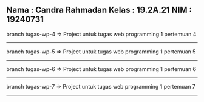Nama : Candra Rahmadan
Kelas : 19.2A.21
NIM : 19240731
---

branch tugas-wp-4 => Project untuk tugas web programming 1 pertemuan 4

---

branch tugas-wp-5 => Project untuk tugas web programming 1 pertemuan 5

---

branch tugas-wp-6 => Project untuk tugas web programming 1 pertemuan 6

---

branch tugas-wp-7 => Project untuk tugas web programming 1 pertemuan 7

---